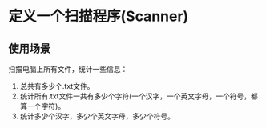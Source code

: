 # 定义一个扫描程序(Scanner)

## 使用场景
扫描电脑上所有文件，统计一些信息：  
1. 总共有多少个.txt文件。
2. 统计所有.txt文件一共有多少个字符(一个汉字，一个英文字母，一个符号，都算一个字符)。
3. 统计多少个汉字，多少个英文字母，多少个符号。